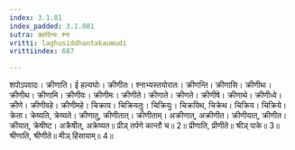 ```yaml
---
index: 3.1.81
index_padded: 3.1.081
sutra: क्र्यादिभ्यः श्ना
vritti: laghusiddhantakaumudi
vrittiindex: 687

---
```

शपोऽपवादः। क्रीणाति। ई हल्यघोः। क्रीणीतः। श्नाभ्यस्तयोरातः। क्रीणन्ति। क्रीणासि। क्रीणीथः। क्रीणीथ। क्रीणामि। क्रीणीवः। क्रीणीमः। क्रीणीते। क्रीणाते। क्रीणते। क्रीणीषे। क्रीणाथे। क्रीणीध्वे। क्रीणे। क्रीणीवहे। क्रीणीमहे। चिक्राय। चिक्रियतुः। चिक्रियुः। चिक्रयिथ, चिक्रेथ। चिक्रिय। चिक्रिये। क्रेता। क्रेष्यति, क्रेष्यते। क्रीणातु, क्रीणीतात्। क्रीणीताम्। अक्रीणात्, अक्रीणीत। क्रीणीयात्, क्रीणीत। क्रीयात्, क्रेषीष्ट। अक्रैषीत्, अक्रेष्यत॥ प्रीञ् तर्पणे कान्तौ च॥ 2॥ प्रीणाति, प्रीणीते॥ श्रीञ् पाके॥ 3॥ श्रीणाति, श्रीणीते॥ मीञ् हिंसायाम्॥ 4॥